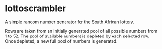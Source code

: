 # lottoscrambler
A simple random number generator for the South African lottery.

Rows are taken from an initially generated pool of all possible numbers from 1 to 52. The pool of available numbers is depleted by each selected row. Once depleted, a new full pool of numbers is generated.
